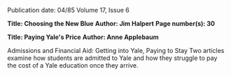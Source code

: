 Publication date: 04/85
Volume 17, Issue 6

**Title: Choosing the New Blue**
**Author: Jim Halpert**
**Page number(s): 30**


**Title: Paying Yale's Price**
**Author: Anne Applebaum**

Admissions and Financial Aid: 
Getting into Yale, Paying to Stay 
Two articles examine how students are admitted to Yale and how they struggle to pay 
the cost of a Yale education once they arrive.